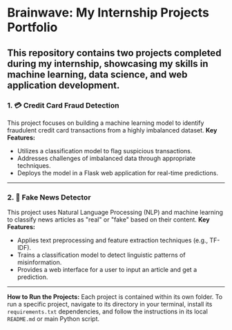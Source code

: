 # **Brainwave: My Internship Projects Portfolio**
This repository contains two projects completed during my internship, showcasing my skills in machine learning, data science, and web application development.
---
### **1. 💳 Credit Card Fraud Detection**
This project focuses on building a machine learning model to identify fraudulent credit card transactions from a highly imbalanced dataset.
**Key Features:**
-   Utilizes a classification model to flag suspicious transactions.
-   Addresses challenges of imbalanced data through appropriate techniques.
-   Deploys the model in a Flask web application for real-time predictions.
---
### **2. 📰 Fake News Detector**
This project uses Natural Language Processing (NLP) and machine learning to classify news articles as "real" or "fake" based on their content.
**Key Features:**
-   Applies text preprocessing and feature extraction techniques (e.g., TF-IDF).
-   Trains a classification model to detect linguistic patterns of misinformation.
-   Provides a web interface for a user to input an article and get a prediction.
---
**How to Run the Projects:**
Each project is contained within its own folder. To run a specific project, navigate to its directory in your terminal, install its `requirements.txt` dependencies, and follow the instructions in its local `README.md` or main Python script.